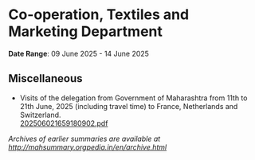# Co-operation, Textiles and Marketing Department

**Date Range**: 09 June 2025 - 14 June 2025


## Miscellaneous
- Visits of the delegation from Government of Maharashtra from 11th to 21th June, 2025 (including travel time) to France, Netherlands and Switzerland.\
  [202506021659180902.pdf](https://gr.maharashtra.gov.in/Site/Upload/Government%20Resolutions/English/202506021659180902.pdf)


*Archives of earlier summaries are available at http://mahsummary.orgpedia.in/en/archive.html*